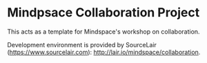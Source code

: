 # Mindpsace Collaboration Project

This acts as a template for Mindspace's workshop on collaboration.

Development environment is provided by SourceLair (https://www.sourcelair.com): http://lair.io/mindspace/collaboration.
